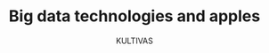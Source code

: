 ---
position: "Use Cases"

subtitle: "KULTIVAS"
title: "**Big data technologies and apples**"
description: "The innovative pilot project KULTIVAS combines the long-standing
experience of South Tyrolean agriculture with the latest technologies, to
improve the decision making in apple cultivation."
btn_link: "/use-cases-kultivas"
btn_label: Read more
video: "https://player.vimeo.com/video/715104372?h=28580f7e63"

category: "Apples"
dark: true
partial: "video-text.html"
---